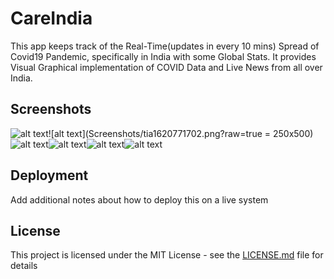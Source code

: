 # CareIndia

This app keeps track of the Real-Time(updates in every 10 mins) Spread of Covid19 Pandemic, specifically in India with some Global Stats. It provides Visual Graphical implementation of COVID Data and Live News from all over India.

## Screenshots
![alt text](Screenshots/tia1166813629.png=250x500)![alt text](Screenshots/tia1620771702.png?raw=true = 250x500)![alt text](Screenshots/tia1682729890.png?raw=true)![alt text](Screenshots/tia1980716158.png?raw=true)![alt text](Screenshots/tia2068600951.png?raw=true)![alt text](Screenshots/tia757740049.png?raw=true)

## Deployment

Add additional notes about how to deploy this on a live system

## License

This project is licensed under the MIT License - see the [LICENSE.md](LICENSE.md) file for details

